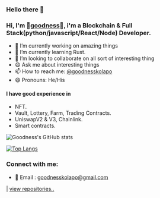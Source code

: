 ### Hello there :wave:

### Hi, I'm 🥇[goodness](https://twitter.com/goodnesskolapo)🥇, i'm a Blockchain & Full Stack(python/javascript/React/Node) Developer.

- :telescope: I’m currently working on amazing things
- :seedling: I’m currently learning Rust.
- :dancers: I’m looking to collaborate on all sort of interesting thing
- :smile: Ask me about interesting things
- :mailbox: How to reach me: [@goodnesskolapo](https://twitter.com/goodnesskolapo)
- :smile: Pronouns: He/His


#### I have good experience in 
- NFT.
- Vault, Lottery, Farm, Trading Contracts.
- UniswapV2 & V3, Chainlink.
- Smart contracts.

![Goodness's GitHub stats](https://github-readme-stats.vercel.app/api?username=goodness5&show_icons=true&theme=radical)

[![Top Langs](https://github-readme-stats.vercel.app/api/top-langs/?username=goodness5&langs_count=10&hide_progress=true)](https://github.com/goodness5/github-readme-stats)

### Connect with me:

- 📧 Email : goodnesskolapo@gmail.com


| <a href="https://github.com/goodness5?tab=repositories">view repositories.. </a> 

